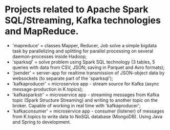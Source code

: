 # Projects related to Apache Spark SQL/Streaming, Kafka technologies and MapReduce.
- 'mapreduce' = classes Mapper, Reducer, Job solve a simple bigdata task by parallelizing and splitting for parallel processing on several daemon-processes inside Hadoop;
- 'sparksql' = solve problem using Spark SQL technology (3 tables, 5 queries with data from CSV, JSON; saving in Parquet and Avro formats);
- 'jsender' = server-app for realtime transmission of JSON-object data by websockets (to separate part of the 'sparksql');
- 'kafkaproducer' = microservice app - stream source for Kafka (async message-production in K.topics);
- 'kafkasparkstr' = microservice app - streaming messages from Kafka topic (Spark Structure Streaming) and writing to another topic on the broker. Capable of working in real time with 'kafkaproducer';
- 'kafkaconsumer' = microservice app - consumer (listener) of messages from K.topics to write data to NoSQL database (MongoDB).
Using Java and Spring to development.
